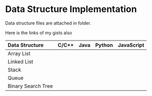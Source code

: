# Data Structure Implementation

Data structure files are attached in folder.

Here is the links of my gists also

| Data Structure | C/C++ | Java | Python | JavaScript |
|:--------------|:----------------:|:----------------:|:----------------:|:-----------------:|
| Array List |          |          |            |             |
| Linked List |         |          |            |             |
| Stack |               |          |            |             |
| Queue |               |          |            |             |
| Binary Search Tree |  |          |            |             |
